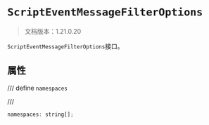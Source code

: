 # `ScriptEventMessageFilterOptions`

> 文档版本：1.21.0.20

`ScriptEventMessageFilterOptions`接口。

## 属性

/// define
`namespaces`


///

```js
namespaces: string[];
```

